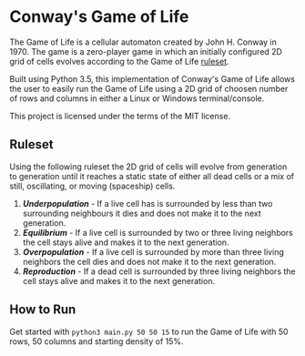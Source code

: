 # Conway's Game of Life

The Game of Life is a cellular automaton created by John H. Conway in 1970. The game is a zero-player game in which an initially configured 2D grid of cells evolves according to the Game of Life [ruleset](#Ruleset).

Built using Python 3.5, this implementation of Conway's Game of Life allows the user to easily run the Game of Life using a 2D grid of choosen number of rows and columns in either a Linux or Windows terminal/console.

This project is licensed under the terms of the MIT license.

## Ruleset

Using the following ruleset the 2D grid of cells will evolve from generation to generation until it reaches a static state of either all dead cells or a mix of still, oscillating, or moving (spaceship) cells.

1. _**Underpopulation**_ - If a live cell has is surrounded by less than two surrounding neighbours it dies and does not make it to the next generation.
2. _**Equilibrium**_ - If a live cell is surrounded by two or three living neighbors the cell stays alive and makes it to the next generation.
3. _**Overpopulation**_ - If a live cell is surrounded by more than three living neighbors the cell dies and does not make it to the next generation.
4. _**Reproduction**_ - If a dead cell is surrounded by three living neighbors the cell stays alive and makes it to the next generation.

## How to Run

Get started with `python3 main.py 50 50 15` to run the Game of Life with 50 rows, 50 columns and starting density of 15%.
